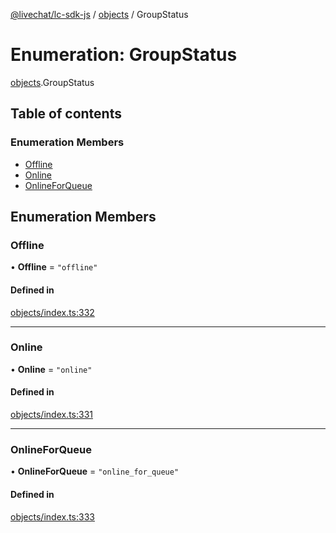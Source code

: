[@livechat/lc-sdk-js](../README.md) / [objects](../modules/objects.md) / GroupStatus

# Enumeration: GroupStatus

[objects](../modules/objects.md).GroupStatus

## Table of contents

### Enumeration Members

- [Offline](objects.GroupStatus.md#offline)
- [Online](objects.GroupStatus.md#online)
- [OnlineForQueue](objects.GroupStatus.md#onlineforqueue)

## Enumeration Members

### Offline

• **Offline** = ``"offline"``

#### Defined in

[objects/index.ts:332](https://github.com/livechat/lc-sdk-js/blob/951da85/src/objects/index.ts#L332)

___

### Online

• **Online** = ``"online"``

#### Defined in

[objects/index.ts:331](https://github.com/livechat/lc-sdk-js/blob/951da85/src/objects/index.ts#L331)

___

### OnlineForQueue

• **OnlineForQueue** = ``"online_for_queue"``

#### Defined in

[objects/index.ts:333](https://github.com/livechat/lc-sdk-js/blob/951da85/src/objects/index.ts#L333)

